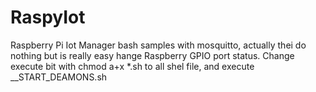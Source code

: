 # RaspyIot
Raspberry Pi Iot Manager bash samples with mosquitto, actually thei do nothing but is really easy hange Raspberry GPIO port status.
Change execute bit with
chmod a+x *.sh
to all shel file, and execute __START_DEAMONS.sh
